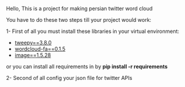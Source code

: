 Hello,
This is a project for making persian twitter word cloud

You have to do these two steps till your project would work:

1- First of all you must install these libraries in your virtual environment:
- [tweepy==3.8.0](http://docs.tweepy.org/en/latest/)
- [wordcloud-fa==0.1.5](https://pypi.org/project/wordcloud-fa)
- [image==1.5.28](https://pillow.readthedocs.io/en/4.2.x/reference/Image.html)

or you can install all requirements in by **pip install -r requirements**

2- Second of all config your json file for twitter APIs
